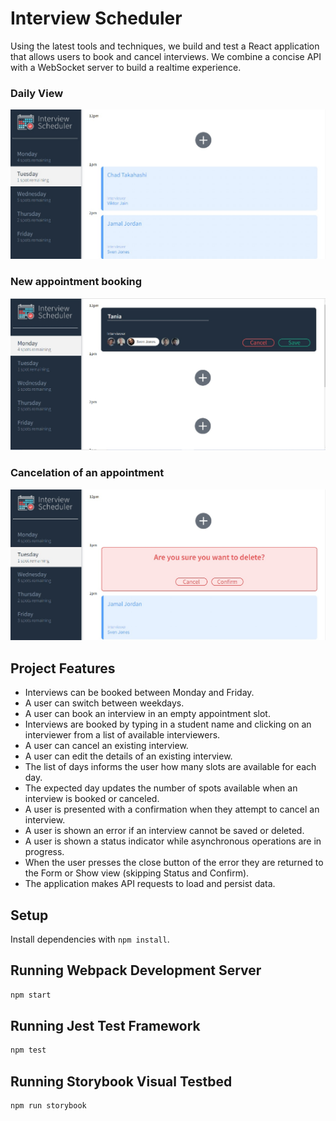 # Interview Scheduler

Using the latest tools and techniques, we build and test a React application that allows users to book and cancel interviews. We combine a concise API with a WebSocket server to build a realtime experience.

### Daily View
!["Main"](https://github.com/t-tasmin/scheduler/blob/master/docs/scheduler.jpg)

### New appointment booking
!["Appointment"](https://github.com/t-tasmin/scheduler/blob/master/docs/appointment.jpg)

### Cancelation of an appointment
!["Delete"](https://github.com/t-tasmin/scheduler/blob/master/docs/delete.jpg)

## Project Features

* Interviews can be booked between Monday and Friday.
* A user can switch between weekdays.
* A user can book an interview in an empty appointment slot.
* Interviews are booked by typing in a student name and clicking on an interviewer from a list of available interviewers.
* A user can cancel an existing interview.
* A user can edit the details of an existing interview.
* The list of days informs the user how many slots are available for each day.
* The expected day updates the number of spots available when an interview is booked or canceled.
* A user is presented with a confirmation when they attempt to cancel an interview.
* A user is shown an error if an interview cannot be saved or deleted.
* A user is shown a status indicator while asynchronous operations are in progress.
* When the user presses the close button of the error they are returned to the Form or Show view (skipping Status and Confirm).
* The application makes API requests to load and persist data.

## Setup

Install dependencies with `npm install`.

## Running Webpack Development Server

```sh
npm start
```

## Running Jest Test Framework

```sh
npm test
```

## Running Storybook Visual Testbed

```sh
npm run storybook
```
